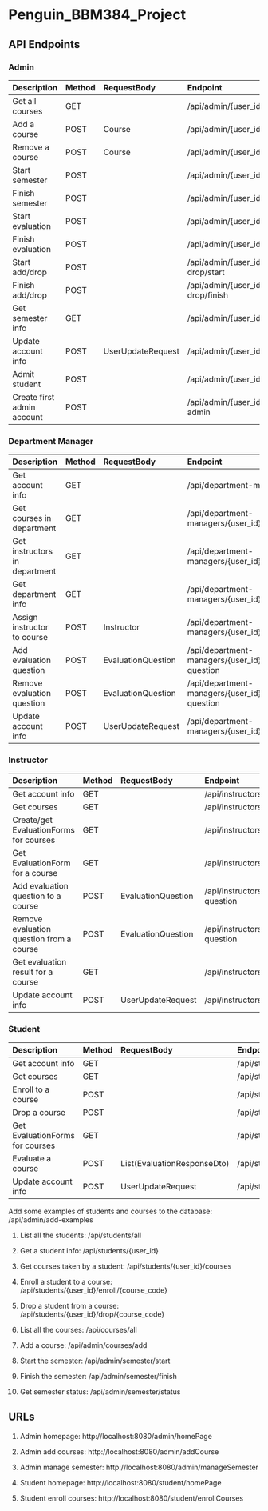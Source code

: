# Penguin_BBM384_Project


## API Endpoints

### Admin
| Description                 | Method | RequestBody        | Endpoint                                                 |
| :---------------------------| :------| :------------------| :--------------------------------------------------------|
| Get all courses             | GET    |                    | /api/admin/{user_id}/courses                             |
| Add a course                | POST   | Course             | /api/admin/{user_id}/courses/add                         |
| Remove a course             | POST   | Course             | /api/admin/{user_id}/courses/remove                      | 
| Start semester              | POST   |                    | /api/admin/{user_id}/semester/start                      |
| Finish semester             | POST   |                    | /api/admin/{user_id}/semester/finish                     |
| Start evaluation            | POST   |                    | /api/admin/{user_id}/evaluation/start                    |
| Finish evaluation           | POST   |                    | /api/admin/{user_id}/evaluation/finish                   |
| Start add/drop              | POST   |                    | /api/admin/{user_id}/add-or-drop/start                   |
| Finish add/drop             | POST   |                    | /api/admin/{user_id}/add-or-drop/finish                  |
| Get semester info           | GET    |                    | /api/admin/{user_id}/semester                            |
| Update account info         | POST   | UserUpdateRequest  | /api/admin/{user_id}/update-info                         |
| Admit student               | POST   |                    | /api/admin/{user_id}/admit/{student_id}                  |
| Create first admin account  | POST   |                    | /api/admin/{user_id}/create-first-admin                  |

### Department Manager
| Description                     | Method | RequestBody        | Endpoint                                                               |
| :-------------------------------| :------| :------------------| :----------------------------------------------------------------------|
| Get account info                | GET    |                    | /api/department-managers/{user_id}/                                    |
| Get courses in department       | GET    |                    | /api/department-managers/{user_id}/courses                             |
| Get instructors in department   | GET    |                    | /api/department-managers/{user_id}/instructors                         |
| Get department info             | GET    |                    | /api/department-managers/{user_id}/department                          |
| Assign instructor to course     | POST   | Instructor         | /api/department-managers/{user_id}/assign/{course_code}                |
| Add evaluation question         | POST   | EvaluationQuestion | /api/department-managers/{user_id}/add-evaluation-question             |
| Remove evaluation question      | POST   | EvaluationQuestion | /api/department-managers/{user_id}/remove-evaluation-question          |
| Update account info             | POST   | UserUpdateRequest  | /api/department-managers/{user_id}/update-info                         |


### Instructor
| Description                            | Method | RequestBody        | Endpoint                                                                 |
| :--------------------------------------| :------| :------------------| :--------------------------------------------------------------          |
| Get account info                       | GET    |                    | /api/instructors/{user_id}/                                              |
| Get courses                            | GET    |                    | /api/instructors/{user_id}/courses                                       |
| Create/get EvaluationForms for courses | GET    |                    | /api/instructors/{user_id}/evaluation                                    |
| Get EvaluationForm for a course          | GET    |                    | /api/instructors/{user_id}/evaluation/{evaluationform_id}                |
| Add evaluation question to a course      | POST   | EvaluationQuestion | /api/instructors/{user_id}/evaluation/{evaluationform_id}/add-question    |
| Remove evaluation question from a course | POST   | EvaluationQuestion | /api/instructors/{user_id}/evaluation/{evaluationform_id}/remove-question |
| Get evaluation result for a course     | GET    |                    | /api/instructors/{user_id}/evaluation/result/{course_code}                |
| Update account info                    | POST   | UserUpdateRequest  | /api/instructors/{user_id}/update-info                                   |


### Student
| Description                            | Method | RequestBody        | Endpoint                                                              |
| :--------------------------------------| :------| :------------------| :--------------------------------------------------------------       |
| Get account info                       | GET    |                    | /api/students/{user_id}/                                              |
| Get courses                            | GET    |                    | /api/students/{user_id}/courses                                       |
| Enroll to a course                     | POST   |                    | /api/students/{user_id}/courses/enroll/{course_code}                  |
| Drop a course                          | POST   |                    | /api/students/{user_id}/courses/drop/{course_code}                    |
| Get EvaluationForms for courses        | GET    |                    | /api/students/{user_id}/evaluation                                    |
| Evaluate a course                      | POST   | List(EvaluationResponseDto) | /api/students/{user_id}/evaluation/{course_code}             |
| Update account info                    | POST   | UserUpdateRequest  | /api/students/{user_id}/update-info                                   |


Add some examples of students and courses to the database: /api/admin/add-examples

1. List all the students: /api/students/all
2. Get a student info: /api/students/{user_id}
3. Get courses taken by a student: /api/students/{user_id}/courses
4. Enroll a student to a course: /api/students/{user_id}/enroll/{course_code}
5. Drop a student from a course: /api/students/{user_id}/drop/{course_code}

6. List all the courses: /api/courses/all

7. Add a course: /api/admin/courses/add
8. Start the semester: /api/admin/semester/start
9. Finish the semester: /api/admin/semester/finish
10. Get semester status: /api/admin/semester/status


## URLs

1. Admin homepage: http://localhost:8080/admin/homePage
2. Admin add courses: http://localhost:8080/admin/addCourse
3. Admin manage semester: http://localhost:8080/admin/manageSemester

4. Student homepage: http://localhost:8080/student/homePage
5. Student enroll courses: http://localhost:8080/student/enrollCourses
